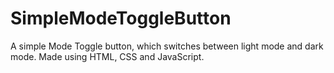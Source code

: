 # SimpleModeToggleButton
A simple Mode Toggle button, which switches between light mode and dark mode. Made using HTML, CSS and JavaScript. 
